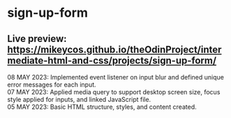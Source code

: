 # sign-up-form
Live preview: <https://mikeycos.github.io/theOdinProject/intermediate-html-and-css/projects/sign-up-form/>
---
08 MAY 2023: Implemented event listener on input blur and defined unique error messages for each input.  
07 MAY 2023: Applied media query to support desktop screen size, focus style applied for inputs, and linked JavaScript file.    
05 MAY 2023: Basic HTML structure, styles, and content created.  